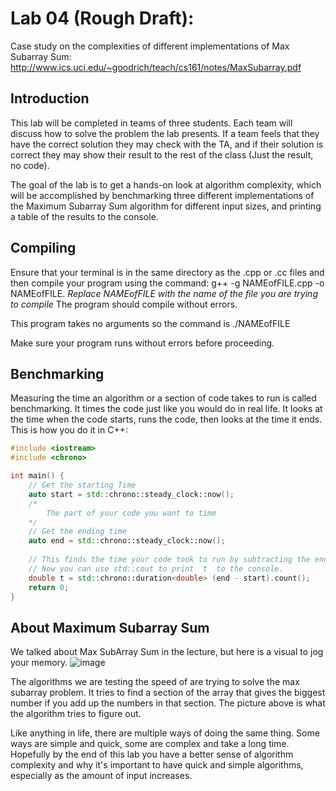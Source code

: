 # Lab 04 (Rough Draft): 

Case study on the complexities of different implementations of Max Subarray Sum:
http://www.ics.uci.edu/~goodrich/teach/cs161/notes/MaxSubarray.pdf

## Introduction

This lab will be completed in teams of three students. Each team will discuss how to solve the problem the lab presents. If a team feels that they have the correct solution they may check with the TA, and if their solution is correct they may show their result to the rest of the class (Just the result, no code).

The goal of the lab is to get a hands-on look at algorithm complexity, which will be accomplished by benchmarking three different implementations of the Maximum Subarray Sum algorithm for different input sizes, and printing a table of the results to the console.

## Compiling

Ensure that your terminal is in the same directory as the .cpp or .cc files and then compile your program using the command: g++ -g NAMEofFILE.cpp -o NAMEofFILE. *Replace NAMEofFILE with the name of the file you are trying to compile* The program should compile without errors.

This program takes no arguments so the command is ./NAMEofFILE

Make sure your program runs without errors before proceeding.

## Benchmarking

Measuring the time an algorithm or a section of code takes to run is called benchmarking. It times the code just like you would do in real life. It looks at the time when the code starts, runs the code, then looks at the time it ends. This is how you do it in C++:

```C++
#include <iostream>
#include <chrono>

int main() {
    // Get the starting Time
    auto start = std::chrono::steady_clock::now();
    /*
        The part of your code you want to time
    */
    // Get the ending time
    auto end = std::chrono::steady_clock::now();
    
    // This finds the time your code took to run by subtracting the end and start times. It assigns it to the variable  t  as a double
    // Now you can use std::cout to print  t  to the console.
    double t = std::chrono::duration<double> (end - start).count();
    return 0;
}
```

## About Maximum Subarray Sum
We talked about Max SubArray Sum in the lecture, but here is a visual to jog your memory.
![image](https://www.geeksforgeeks.org/wp-content/uploads/kadane-Algorithm.png)

The algorithms we are testing the speed of are trying to solve the max subarray problem. It tries to find a section of the array that gives the biggest number if you add up the numbers in that section. The picture above is what the algorithm tries to figure out.

Like anything in life, there are multiple ways of doing the same thing. Some ways are simple and quick, some are complex and take a long time. Hopefully by the end of this lab you have a better sense of algorithm complexity and why it's important to have quick and simple algorithms, especially as the amount of input increases.
